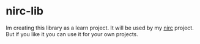 nirc-lib
========

Im creating this library as a learn project. It will be used by my [nirc](https://github.com/RolfKoenders/nirc) project. But if you like it you can use it for your own projects. 


